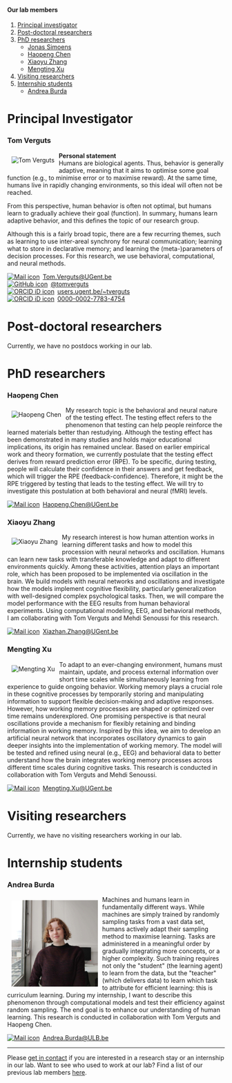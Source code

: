 #### Our lab members

1. [Principal investigator](#principal-investigator)
2. [Post-doctoral researchers](#post-doctoral-researchers)
3. [PhD researchers](#phd-researchers)
    - [Jonas Simoens](#jonas-simoens)
    - [Haopeng Chen](#haopeng-chen)
    - [Xiaoyu Zhang](#xiaoyu-zhang)
    - [Mengting Xu](#mengting-xu)
4. [Visiting researchers](#visiting-researchers)
5. [Internship students](#internship-students)
    - [Andrea Burda](#andrea-burda)  
   

# Principal Investigator

### Tom Verguts

<img src="/images/profile_pic_tom.jpg" alt="Tom Verguts" max-width="50%" height="auto" align="left" hspace="10" vspace="10">

__Personal statement__   
Humans are biological agents. Thus, behavior is generally adaptive, meaning that it aims to optimise some goal function (e.g., to minimise error or to maximise reward). At the same time, humans live in rapidly changing environments, so this ideal will often not be reached.

From this perspective, human behavior is often not optimal, but humans learn to gradually achieve their goal (function). In summary, humans learn adaptive behavior, and this defines the topic of our research group.

Although this is a fairly broad topic, there are a few recurring themes, such as learning to use inter-areal synchrony for neural communication; learning what to store in declarative memory; and learning the (meta-)parameters of decision processes. For this research, we use behavioral, computational, and neural methods.

<div itemscope itemtype="https://schema.org/Person"><a itemprop="sameAs" content="Tom.Verguts@UGent.be" href="mailto:Tom.Verguts@UGent.be" target="orcid.widget" rel="me noopener noreferrer" style="vertical-align:top;"><img src="/images/mail_32x32.jpg" style="width:2em;margin-right:.5em;" alt="Mail icon">Tom.Verguts@UGent.be</a></div>

<div itemscope itemtype="https://schema.org/Person"><a itemprop="sameAs" content="https://github.com/tomverguts" href="https://github.com/tomverguts" target="orcid.widget" rel="me noopener noreferrer" style="vertical-align:top;"><img src="/images/github_32x32.jpg" style="width:2em;margin-right:.5em;" alt="GitHub icon">@tomverguts</a></div>

<div itemscope itemtype="https://schema.org/Person"><a itemprop="sameAs" content="users.ugent.be/~tverguts" href="https://users.ugent.be/~tverguts/Site/Home.html" target="orcid.widget" rel="me noopener noreferrer" style="vertical-align:top;"><img src="/images/website_32x32.jpg" style="width:2em;margin-right:.5em;" alt="ORCID iD icon">users.ugent.be/~tverguts</a></div>

<div itemscope itemtype="https://schema.org/Person"><a itemprop="sameAs" content="https://orcid.org/0000-0002-7783-4754" href="https://orcid.org/0000-0002-7783-4754" target="orcid.widget" rel="me noopener noreferrer" style="vertical-align:top;"><img src="/images/orcid_32x32.jpg" style="width:2em;margin-right:.5em;" alt="ORCID iD icon">0000-0002-7783-4754</a></div>

# Post-doctoral researchers

Currently, we have no postdocs working in our lab.

# PhD researchers




### Haopeng Chen

<img src="/images/profile_pic_haopeng.jpg" alt="Haopeng Chen" max-width="50%" height="auto" align="left" hspace="10" vspace="10">

My research topic is the behavioral and neural nature of the testing effect. The testing effect refers to the phenomenon that testing can help people reinforce the learned materials better than restudying. Although the testing effect has been demonstrated in many studies and holds major educational implications, its origin has remained unclear. Based on earlier empirical work and theory formation, we currently postulate that the testing effect derives from reward prediction error (RPE). To be specific, during testing, people will calculate their confidence in their answers and get feedback, which will trigger the RPE (feedback-confidence). Therefore, it might be the RPE triggered by testing that leads to the testing effect. We will try to investigate this postulation at both behavioral and neural (fMRI) levels.

<div itemscope itemtype="https://schema.org/Person"><a itemprop="sameAs" content="Haopeng.Chen@UGent.be" href="mailto:Haopeng.Chen@UGent.be" target="orcid.widget" rel="me noopener noreferrer" style="vertical-align:top;"><img src="/images/mail_32x32.jpg" style="width:2em;margin-right:.5em;" alt="Mail icon">Haopeng.Chen@UGent.be</a></div>

### Xiaoyu Zhang

<img src="/images/profile_pic_xiaoyu.jpg" alt="Xiaoyu Zhang" max-width="20%" height="auto" align="left" hspace="10" vspace="10">

My research interest is how human attention works in learning different tasks and how to model this procession with neural networks and oscillation. Humans can learn new tasks with transferable knowledge and adapt to different environments quickly. Among these activities, attention plays an important role, which has been proposed to be implemented via oscillation in the brain. We build models with neural networks and oscillations and investigate how the models implement cognitive flexibility, particularly generalization with well-designed complex psychological tasks. Then, we will compare the model performance with the EEG results from human behavioral experiments. Using computational modeling, EEG, and behavioral methods, I am collaborating with Tom Verguts and Mehdi Senoussi for this research.


<div itemscope itemtype="https://schema.org/Person"><a itemprop="sameAs" content="Xiazhan.Zhang@UGent.be" href="mailto:Xiazhan.Zhang@UGent.be" target="orcid.widget" rel="me noopener noreferrer" style="vertical-align:top;"><img src="/images/mail_32x32.jpg" style="width:2em;margin-right:.5em;" alt="Mail icon">Xiazhan.Zhang@UGent.be</a></div>

### Mengting Xu
<img src="/images/profile_pic_mengting.jpg" alt="Mengting Xu" max-width="50%" height="auto" align="left" hspace="10" vspace="10">

To adapt to an ever-changing environment, humans must maintain, update, and process external information over short time scales while simultaneously learning from experience to guide ongoing behavior. Working memory plays a crucial role in these cognitive processes by temporarily storing and manipulating information to support flexible decision-making and adaptive responses. However, how working memory processes are shaped or optimized over time remains underexplored. One promising perspective is that neural oscillations provide a mechanism for flexibly retaining and binding information in working memory. Inspired by this idea, we aim to develop an artificial neural network that incorporates oscillatory dynamics to gain deeper insights into the implementation of working memory. The model will be tested and refined using neural (e.g., EEG) and behavioral data to better understand how the brain integrates working memory processes across different time scales during cognitive tasks. This research is conducted in collaboration with Tom Verguts and Mehdi Senoussi.

<div itemscope itemtype="https://schema.org/Person"><a itemprop="sameAs" content="Mengting.Xu@UGent.be" href="mailto:Mengting.Xu@UGent.be" target="orcid.widget" rel="me noopener noreferrer" style="vertical-align:top;"><img src="/images/mail_32x32.jpg" style="width:2em;margin-right:.5em;" alt="Mail icon">Mengting.Xu@UGent.be</a></div>

# Visiting researchers

Currently, we have no visiting researchers working in our lab.    

# Internship students

### Andrea Burda
<img src="/images/profile_pic_andrea.jpg" alt="Andrea Burda" max-width="50%" height="200" align="left" hspace="10" vspace="10">

Machines and humans learn in fundamentally different ways. While machines are simply trained by randomly sampling tasks from a vast data set, humans actively adapt their sampling method to maximise learning. Tasks are administered in a meaningful order by gradually integrating more concepts, or a higher complexity. Such training requires not only the "student" (the learning agent) to learn from the data, but the "teacher" (which delivers data) to learn which task to attribute for efficient learning: this is curriculum learning. During my internship, I want to describe this phenomenon through computational models and test their efficiency against random sampling. The end goal is to enhance our understanding of human learning. This research is conducted in collaboration with Tom Verguts and Haopeng Chen. 

<div itemscope itemtype="https://schema.org/Person"><a itemprop="sameAs" content="Andrea.Burda@ULB.be" href="mailto:Andrea.Burda@ULB.be" target="orcid.widget" rel="me noopener noreferrer" style="vertical-align:top;"><img src="/images/mail_32x32.jpg" style="width:2em;margin-right:.5em;" alt="Mail icon">Andrea.Burda@ULB.be</a></div>



---

Please [get in contact](mailto:Tom.Verguts@UGent.be?Subject=Internship%20or%20Research%20stay) if you are interested in a research stay or an internship in our lab. Want to see who used to work at our lab? Find a list of our previous lab members [here](/alumni/).
